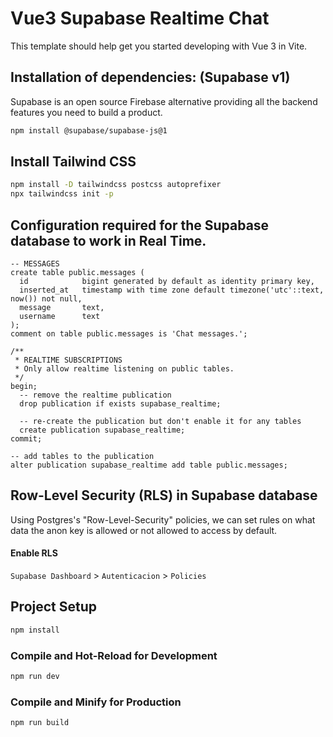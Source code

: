 # Vue3 Supabase Realtime Chat

This template should help get you started developing with Vue 3 in Vite.

## Installation of dependencies: (Supabase v1)

Supabase is an open source Firebase alternative providing all the backend features you need to build a product.

```sh
npm install @supabase/supabase-js@1
```

## Install Tailwind CSS

```sh
npm install -D tailwindcss postcss autoprefixer
npx tailwindcss init -p
```

## Configuration required for the Supabase database to work in Real Time.

```shell
-- MESSAGES
create table public.messages (
  id            bigint generated by default as identity primary key,
  inserted_at   timestamp with time zone default timezone('utc'::text, now()) not null,
  message       text,
  username      text
);
comment on table public.messages is 'Chat messages.';

/**
 * REALTIME SUBSCRIPTIONS
 * Only allow realtime listening on public tables.
 */
begin;
  -- remove the realtime publication
  drop publication if exists supabase_realtime;

  -- re-create the publication but don't enable it for any tables
  create publication supabase_realtime;
commit;

-- add tables to the publication
alter publication supabase_realtime add table public.messages;
```

## Row-Level Security (RLS) in Supabase database

Using Postgres's "Row-Level-Security" policies, we can set rules on what data the anon key is allowed or not allowed to access by default.

#### Enable RLS

`Supabase Dashboard` > `Autenticacion` > `Policies`

## Project Setup

```sh
npm install
```

### Compile and Hot-Reload for Development

```sh
npm run dev
```

### Compile and Minify for Production

```sh
npm run build
```
